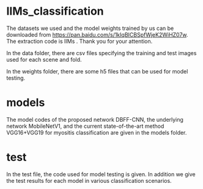 # IIMs_classification

The datasets we used and the model weights  trained by us can be downloaded from https://pan.baidu.com/s/1kIqBICBSpfWjeK2WiHZ07w. The extraction code is IIMs . Thank you for your attention.

In the data folder, there are csv files specifying the training and test images used for each scene and fold.

In the weights folder, there are some h5 files that can be used for model testing.

# models
The model codes of the proposed network DBFF-CNN, the underlying network MobileNetV1, and the current state-of-the-art method VGG16+VGG19 for myositis classification are given in the models folder.

# test 
In the test file, the code used for model testing is given. In addition we give the test results for each model in various classification scenarios.

